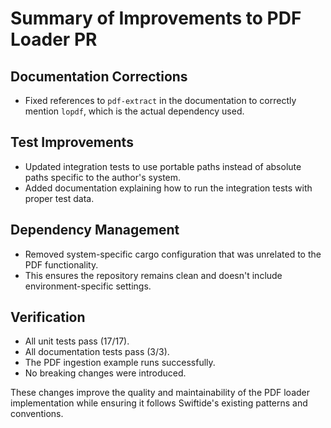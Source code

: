 # Summary of Improvements to PDF Loader PR

## Documentation Corrections
- Fixed references to `pdf-extract` in the documentation to correctly mention `lopdf`, which is the actual dependency used.

## Test Improvements
- Updated integration tests to use portable paths instead of absolute paths specific to the author's system.
- Added documentation explaining how to run the integration tests with proper test data.

## Dependency Management
- Removed system-specific cargo configuration that was unrelated to the PDF functionality.
- This ensures the repository remains clean and doesn't include environment-specific settings.

## Verification
- All unit tests pass (17/17).
- All documentation tests pass (3/3).
- The PDF ingestion example runs successfully.
- No breaking changes were introduced.

These changes improve the quality and maintainability of the PDF loader implementation while ensuring it follows Swiftide's existing patterns and conventions.